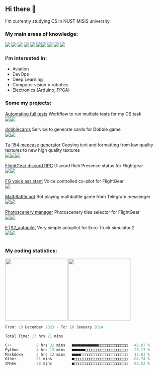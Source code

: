 ## Hi there 👋
I'm currently studying CS in NUST MISIS university.

### My main areas of knowledge:

<img src="https://img.shields.io/badge/python-%230a0e12?style=for-the-badge&logo=python"> <img src="https://img.shields.io/badge/opencv-%230a0e12?style=for-the-badge&logo=opencv">
<img src="https://img.shields.io/badge/pytorch-%230a0e12?style=for-the-badge&logo=pytorch">
<img src="https://img.shields.io/badge/flask-%230a0e12?style=for-the-badge&logo=flask">
<img src="https://img.shields.io/badge/fastapi-%230a0e12?style=for-the-badge&logo=fastapi">
<img src="https://img.shields.io/badge/arduino-%230a0e12?style=for-the-badge&logo=arduino"><img src="https://img.shields.io/badge/docker-%230a0e12?style=for-the-badge&logo=docker">
<img src="https://img.shields.io/badge/kompas3d-%230a0e12?style=for-the-badge&logo=kompas3d">
<img src="https://img.shields.io/badge/html-%230a0e12?style=for-the-badge&logo=html5">
<img src="https://img.shields.io/badge/css-%230a0e12?style=for-the-badge&logo=css3">

### I'm interested in:
- Aviation
- DevOps
- Deep Learning
- Computer vision × robotics
- Electronics (Arduino, FPGA)

### Some my projects:
[Automating full tests](https://github.com/rdinit/automating_full_tests) Workflow to run multiple tests for my CS task <br>
<img src="https://img.shields.io/badge/cmake-%230a0e12?style=for-the-badge&logo=cmake"><img src="https://img.shields.io/badge/github%20actions-%230a0e12?style=for-the-badge&logo=github%20actions">
<br><br>
[dobblecards](https://dobblecards.pythonanywhere.com/dobble) Service to generate cards for Dobble game<br>
<img src="https://img.shields.io/badge/pillow-%230a0e12?style=for-the-badge&logo=python"><img src="https://img.shields.io/badge/flask-%230a0e12?style=for-the-badge&logo=flask">
<br><br>
[Tu-154 mapcase generator](https://github.com/rdinit/tu_154_mapcase_generator) Copying text and formatting from low quality textures to new high quality textures<br>
<img src="https://img.shields.io/badge/opencv-%230a0e12?style=for-the-badge&logo=opencv"><img src="https://img.shields.io/badge/pillow-%230a0e12?style=for-the-badge&logo=python"><img src="https://img.shields.io/badge/pytesseract-%230a0e12?style=for-the-badge&logo=python">
<br><br>
[FlightGear discord RPC](https://github.com/rdinit/flightgear_discord_RPC) Discord Rich Presence status for Flightgear <br>
<img align="" src="https://img.shields.io/badge/github%20actions-%230a0e12?style=for-the-badge&logo=github%20actions"><img src="https://img.shields.io/badge/pypresence-%230a0e12?style=for-the-badge&logo=discord">
<br><br>
[FG voice assistant](https://github.com/rdinit/fg_voice_assistant) Voice controlled co-pilot for FlightGear <br>
<img align="" src="https://img.shields.io/badge/pyttsx-%230a0e12?style=for-the-badge&logo=python">
<br><br>
[MathBattle bot](https://github.com/rdinit/mathbattle_bot) Bot playing mathbattle game from Telegram messenger<br>
<img src="https://img.shields.io/badge/opencv-%230a0e12?style=for-the-badge&logo=opencv"><img src="https://img.shields.io/badge/pytorch-%230a0e12?style=for-the-badge&logo=pytorch">
<br><br>
[Photoscenery manager](https://rdinit.github.io/photoscenery-manager/) Photoscenery tiles selector for FlightGear <br>
<img align="" src="https://img.shields.io/badge/github%20pages-%230a0e12?style=for-the-badge&logo=github%20pages"><img src="https://img.shields.io/badge/leaflet-%230a0e12?style=for-the-badge&logo=leaflet">
<br><br>
[ETS2_autopilot](https://github.com/rdinit/ets2_autopilot) Very simple autopilot for Euro Truck simulator 2 <br>
<img src="https://img.shields.io/badge/opencv-%230a0e12?style=for-the-badge&logo=opencv"><img src="https://img.shields.io/badge/tensorflow-%230a0e12?style=for-the-badge&logo=tensorflow">
<br><br>

### My coding statistics:

<img height=200 align="left" src="https://github-readme-stats.vercel.app/api?username=rdinit&show_icons=true&theme=transparent&line_height=24&custom_title=rdinit%27s+GitHub+Stats&card_width=320" />
<img height=200 align="" src="https://github-readme-stats.vercel.app/api/top-langs/?username=rdinit&theme=transparent&layout=compact&langs_count=8&card_width=320" />

<!--START_SECTION:waka-->

```python
From: 10 December 2023 - To: 20 January 2024

Total Time: 17 hrs 21 mins

C++           8 hrs 32 mins   ■■■■■■■■■■■■□□□□□□□□□□□□□   46.87 %
Python        4 hrs 13 mins   ■■■■■■□□□□□□□□□□□□□□□□□□□   23.17 %
Markdown      3 hrs 12 mins   ■■■■□□□□□□□□□□□□□□□□□□□□□   17.63 %
Other         51 mins         ■□□□□□□□□□□□□□□□□□□□□□□□□   04.74 %
CMake         38 mins         ■□□□□□□□□□□□□□□□□□□□□□□□□   03.53 %
```

<!--END_SECTION:waka-->
